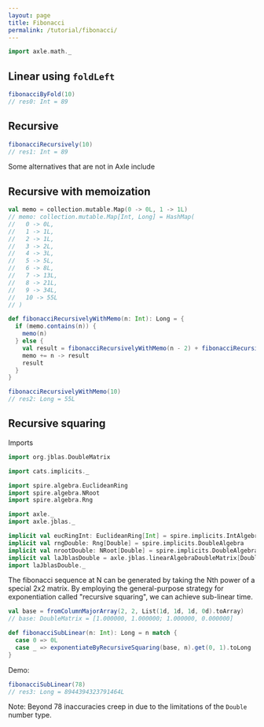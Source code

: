 ```yaml
---
layout: page
title: Fibonacci
permalink: /tutorial/fibonacci/
---
```


```scala
import axle.math._
```

## Linear using `foldLeft`

```scala
fibonacciByFold(10)
// res0: Int = 89
```

## Recursive

```scala
fibonacciRecursively(10)
// res1: Int = 89
```

Some alternatives that are not in Axle include

## Recursive with memoization

```scala
val memo = collection.mutable.Map(0 -> 0L, 1 -> 1L)
// memo: collection.mutable.Map[Int, Long] = HashMap(
//   0 -> 0L,
//   1 -> 1L,
//   2 -> 1L,
//   3 -> 2L,
//   4 -> 3L,
//   5 -> 5L,
//   6 -> 8L,
//   7 -> 13L,
//   8 -> 21L,
//   9 -> 34L,
//   10 -> 55L
// )

def fibonacciRecursivelyWithMemo(n: Int): Long = {
  if (memo.contains(n)) {
    memo(n)
  } else {
    val result = fibonacciRecursivelyWithMemo(n - 2) + fibonacciRecursivelyWithMemo(n - 1)
    memo += n -> result
    result
  }
}

fibonacciRecursivelyWithMemo(10)
// res2: Long = 55L
```

## Recursive squaring

Imports

```scala
import org.jblas.DoubleMatrix

import cats.implicits._

import spire.algebra.EuclideanRing
import spire.algebra.NRoot
import spire.algebra.Rng

import axle._
import axle.jblas._

implicit val eucRingInt: EuclideanRing[Int] = spire.implicits.IntAlgebra
implicit val rngDouble: Rng[Double] = spire.implicits.DoubleAlgebra
implicit val nrootDouble: NRoot[Double] = spire.implicits.DoubleAlgebra
implicit val laJblasDouble = axle.jblas.linearAlgebraDoubleMatrix[Double]
import laJblasDouble._
```

The fibonacci sequence at N can be generated by taking the Nth power of a special 2x2 matrix.
By employing the general-purpose strategy for exponentiation called "recursive squaring",
we can achieve sub-linear time.

```scala
val base = fromColumnMajorArray(2, 2, List(1d, 1d, 1d, 0d).toArray)
// base: DoubleMatrix = [1.000000, 1.000000; 1.000000, 0.000000]

def fibonacciSubLinear(n: Int): Long = n match {
  case 0 => 0L
  case _ => exponentiateByRecursiveSquaring(base, n).get(0, 1).toLong
}
```

Demo:

```scala
fibonacciSubLinear(78)
// res3: Long = 8944394323791464L
```

Note: Beyond 78 inaccuracies creep in due to the limitations of the `Double` number type.

